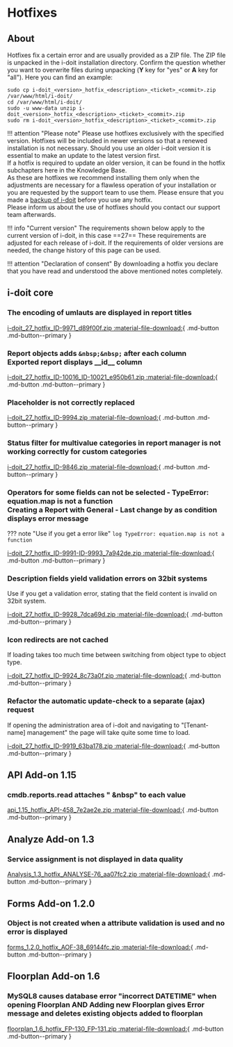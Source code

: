# Hotfixes

## About

Hotfixes fix a certain error and are usually provided as a ZIP file. The ZIP file is unpacked in the i-doit installation directory. Confirm the question whether you want to overwrite files during unpacking (**Y** key for "yes" or **A** key for "all"). Here you can find an example:

```shell
sudo cp i-doit_<version>_hotfix_<description>_<ticket>_<commit>.zip /var/www/html/i-doit/
cd /var/www/html/i-doit/
sudo -u www-data unzip i-doit_<version>_hotfix_<description>_<ticket>_<commit>.zip
sudo rm i-doit_<version>_hotfix_<description>_<ticket>_<commit>.zip
```

!!! attention "Please note"
    Please use hotfixes exclusively with the specified version. Hotfixes will be included in newer versions so that a renewed installation is not necessary.
    Should you use an older i-doit version it is essential to make an update to the latest version first.<br>
    If a hotfix is required to update an older version, it can be found in the hotfix subchapters here in the Knowledge Base.<br>
    As these are hotfixes we recommend installing them only when the adjustments are necessary for a flawless operation of your installation or you are requested by the support team to use them. Please ensure that you made a [backup of i-doit](../../maintenance-and-operation/backup-and-recovery/index.md) before you use any hotfix.<br>
    Please inform us about the use of hotfixes should you contact our support team afterwards.

!!! info "Current version"
    The requirements shown below apply to the current version of i-doit, in this case ==27== These requirements are adjusted for each release of i-doit. If the requirements of older versions are needed, the change history of this page can be used.

!!! attention "Declaration of consent"
    By downloading a hotfix you declare that you have read and understood the above mentioned notes completely.

## i-doit core

### The encoding of umlauts are displayed in report titles

[i-doit_27_hotfix_ID-9971_d89f00f.zip :material-file-download:](../../assets/downloads/hotfixes/27/i-doit_27_hotfix_ID-9971_d89f00f.zip){ .md-button .md-button--primary }

### Report objects adds `&nbsp;&nbsp;` after each column <br>Exported report displays \_\_id\_\_ column

[i-doit_27_hotfix_ID-10016_ID-10021_e950b61.zip :material-file-download:](../../assets/downloads/hotfixes/27/i-doit_27_hotfix_ID-10016_ID-10021_e950b61.zip){ .md-button .md-button--primary }

### Placeholder is not correctly replaced

[i-doit_27_hotfix_ID-9994.zip :material-file-download:](../../assets/downloads/hotfixes/27/i-doit_27_hotfix_ID-9994.zip){ .md-button .md-button--primary }

### Status filter for multivalue categories in report manager is not working correctly for custom categories

[i-doit_27_hotfix_ID-9846.zip :material-file-download:](../../assets/downloads/hotfixes/27/i-doit_27_hotfix_ID-9846.zip){ .md-button .md-button--primary }

### Operators for some fields can not be selected - TypeError: equation.map is not a function <br> Creating a Report with General - Last change by as condition displays error message

??? note "Use if you get a error like"
    ```log
    TypeError: equation.map is not a function
    ```

[i-doit_27_hotfix_ID-9991-ID-9993_7a942de.zip :material-file-download:](../../assets/downloads/hotfixes/27/i-doit_27_hotfix_ID-9991-ID-9993_7a942de.zip){ .md-button .md-button--primary }

### Description fields yield validation errors on 32bit systems

Use if you get a validation error, stating that the field content is invalid on 32bit system.

[i-doit_27_hotfix_ID-9928_7dca69d.zip :material-file-download:](../../assets/downloads/hotfixes/27/i-doit_27_hotfix_ID-9928_7dca69d.zip){ .md-button .md-button--primary }

### Icon redirects are not cached

If loading takes too much time between switching from object type to object type.

[i-doit_27_hotfix_ID-9924_8c73a0f.zip :material-file-download:](../../assets/downloads/hotfixes/27/i-doit_27_hotfix_ID-9924_8c73a0f.zip){ .md-button .md-button--primary }

### Refactor the automatic update-check to a separate (ajax) request

If opening the administration area of i-doit and navigating to "[Tenant-name] management" the page will take quite some time to load.

[i-doit_27_hotfix_ID-9919_63ba178.zip :material-file-download:](../../assets/downloads/hotfixes/27/i-doit_27_hotfix_ID-9919_63ba178.zip){ .md-button .md-button--primary }

## API Add-on 1.15

### cmdb.reports.read attaches "&nbsp;&nbsp" to each value

[api_1.15_hotfix_API-458_7e2ae2e.zip :material-file-download:](../../assets/downloads/hotfixes/api/api_1.15_hotfix_API-458_7e2ae2e.zip){ .md-button .md-button--primary }

## Analyze Add-on 1.3

### Service assignment is not displayed in data quality

[Analysis_1.3_hotfix_ANALYSE-76_aa07fc2.zip :material-file-download:](../../assets/downloads/hotfixes/analyze/Analysis_1.3_hotfix_ANALYSE-76_aa07fc2.zip){ .md-button .md-button--primary }

## Forms Add-on 1.2.0

### Object is not created when a attribute validation is used and no error is displayed

[forms_1.2.0_hotfix_AOF-38_69144fc.zip :material-file-download:](../../assets/downloads/hotfixes/forms/forms_1.2.0_hotfix_AOF-38_69144fc.zip){ .md-button .md-button--primary }

## Floorplan Add-on 1.6

### MySQL8 causes database error "incorrect DATETIME" when opening Floorplan AND Adding new Floorplan gives Error message and deletes existing objects added to floorplan

[floorplan_1.6_hotfix_FP-130_FP-131.zip :material-file-download:](../../assets/downloads/hotfixes/floorplan/floorplan_1.6_hotfix_FP-130_FP-131.zip){ .md-button .md-button--primary }
